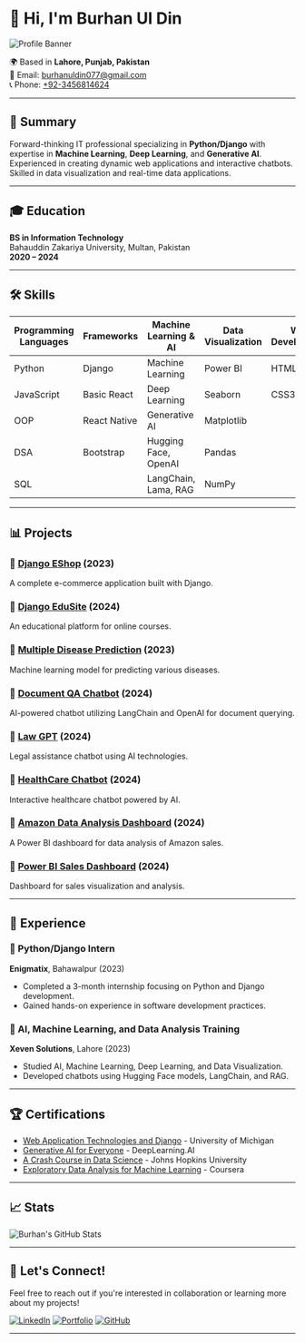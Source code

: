 # 👋 Hi, I'm **Burhan Ul Din** 
![Profile Banner](https://your-image-url.com/banner-image.png) <!-- Replace with your actual banner image URL -->

🌍 Based in **Lahore, Punjab, Pakistan**  
📧 Email: [burhanuldin077@gmail.com](mailto:burhanuldin077@gmail.com)  
📞 Phone: [+92-3456814624](tel:+923456814624)  

---

## 🎯 Summary
Forward-thinking IT professional specializing in **Python/Django** with expertise in **Machine Learning**, **Deep Learning**, and **Generative AI**. Experienced in creating dynamic web applications and interactive chatbots. Skilled in data visualization and real-time data applications.

---

## 🎓 Education
**BS in Information Technology**  
Bahauddin Zakariya University, Multan, Pakistan  
**2020 – 2024**

---

## 🛠️ Skills

| Programming Languages | Frameworks            | Machine Learning & AI     | Data Visualization         | Web Development          |
|-----------------------|-----------------------|---------------------------|----------------------------|--------------------------|
| Python                | Django                | Machine Learning          | Power BI                   | HTML5                    |
| JavaScript            | Basic React           | Deep Learning             | Seaborn                    | CSS3                     |
| OOP                   | React Native          | Generative AI             | Matplotlib                 |                          |
| DSA                   | Bootstrap             | Hugging Face, OpenAI      | Pandas                     |                          |
| SQL                   |                       | LangChain, Lama, RAG     | NumPy                      |                          |

---

## 📊 Projects
### 🌟 [Django EShop](https://github.com/burhangi/Django-EShop) (2023)
A complete e-commerce application built with Django.

### 🌟 [Django EduSite](https://github.com/burhangi/Django-EduSite) (2024)
An educational platform for online courses.

### 🌟 [Multiple Disease Prediction](https://github.com/burhangi/Disease-Prediction) (2023)
Machine learning model for predicting various diseases.

### 🌟 [Document QA Chatbot](https://github.com/burhangi/Document-QA-Chatbot) (2024)
AI-powered chatbot utilizing LangChain and OpenAI for document querying.

### 🌟 [Law GPT](https://github.com/burhangi/Law-GPT) (2024)
Legal assistance chatbot using AI technologies.

### 🌟 [HealthCare Chatbot](https://github.com/burhangi/Healthcare-Chatbot) (2024)
Interactive healthcare chatbot powered by AI.

### 🌟 [Amazon Data Analysis Dashboard](https://github.com/burhangi/Amazon-Data-Analysis) (2024)
A Power BI dashboard for data analysis of Amazon sales.

### 🌟 [Power BI Sales Dashboard](https://github.com/burhangi/Power-BI-Sales-Dashboard) (2024)
Dashboard for sales visualization and analysis.

---

## 💼 Experience
### 🏢 Python/Django Intern  
**Enigmatix**, Bahawalpur (2023)  
- Completed a 3-month internship focusing on Python and Django development.
- Gained hands-on experience in software development practices.

### 🧠 AI, Machine Learning, and Data Analysis Training  
**Xeven Solutions**, Lahore (2023)  
- Studied AI, Machine Learning, Deep Learning, and Data Visualization.
- Developed chatbots using Hugging Face models, LangChain, and RAG.

---

## 🏆 Certifications
- [Web Application Technologies and Django](https://www.coursera.org/learn/web-applications-django) - University of Michigan
- [Generative AI for Everyone](https://www.coursera.org/learn/generative-ai) - DeepLearning.AI
- [A Crash Course in Data Science](https://www.coursera.org/learn/crash-course-data-science) - Johns Hopkins University
- [Exploratory Data Analysis for Machine Learning](https://www.coursera.org/learn/exploratory-data-analysis) - Coursera

---

## 📈 Stats
![Burhan's GitHub Stats](https://github-readme-stats.vercel.app/api?username=burhangi&show_icons=true&hide_title=true&count_private=true&theme=radical) <!-- Add your stats image -->

---

## 🎉 Let's Connect!
Feel free to reach out if you're interested in collaboration or learning more about my projects!

[![LinkedIn](https://img.shields.io/badge/LinkedIn-Burhan_Ul_Din-0077b5?style=flat&logo=linkedin)](https://www.linkedin.com/in/burhan-ul-din-2124a8258/)
[![Portfolio](https://img.shields.io/badge/Portfolio-Visit%20Here-orange?style=flat)](https://66f25f149d424c981fd5c6b5--cosmic-blancmange-c3f6b1.netlify.app/)
[![GitHub](https://img.shields.io/badge/GitHub-burhangi-black?style=flat&logo=github)](https://github.com/burhangi)

---

